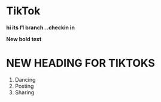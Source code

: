 # TikTok

**hi its f1 branch...checkin in**

**New bold text** 

# NEW HEADING FOR TIKTOKS

1. Dancing
2. Posting
3. Sharing
